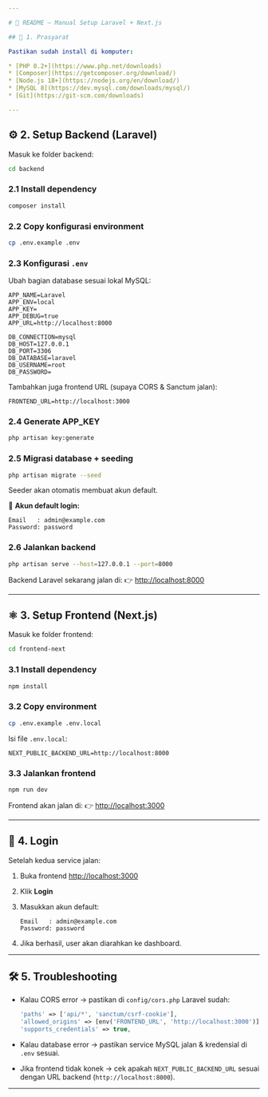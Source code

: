 ```yaml
---

# 📖 README – Manual Setup Laravel + Next.js

## 🔧 1. Prasyarat

Pastikan sudah install di komputer:

* [PHP 8.2+](https://www.php.net/downloads)
* [Composer](https://getcomposer.org/download/)
* [Node.js 18+](https://nodejs.org/en/download/)
* [MySQL 8](https://dev.mysql.com/downloads/mysql/)
* [Git](https://git-scm.com/downloads)

---
```


## ⚙️ 2. Setup Backend (Laravel)

Masuk ke folder backend:

```sh
cd backend
```

### 2.1 Install dependency

```sh
composer install
```

### 2.2 Copy konfigurasi environment

```sh
cp .env.example .env
```

### 2.3 Konfigurasi `.env`

Ubah bagian database sesuai lokal MySQL:

```env
APP_NAME=Laravel
APP_ENV=local
APP_KEY=
APP_DEBUG=true
APP_URL=http://localhost:8000

DB_CONNECTION=mysql
DB_HOST=127.0.0.1
DB_PORT=3306
DB_DATABASE=laravel
DB_USERNAME=root
DB_PASSWORD=
```

Tambahkan juga frontend URL (supaya CORS & Sanctum jalan):

```env
FRONTEND_URL=http://localhost:3000
```

### 2.4 Generate APP_KEY

```sh
php artisan key:generate
```

### 2.5 Migrasi database + seeding

```sh
php artisan migrate --seed
```

Seeder akan otomatis membuat akun default.

📌 **Akun default login:**

```
Email   : admin@example.com
Password: password
```

### 2.6 Jalankan backend

```sh
php artisan serve --host=127.0.0.1 --port=8000
```

Backend Laravel sekarang jalan di:
👉 [http://localhost:8000](http://localhost:8000)

---

## ⚛️ 3. Setup Frontend (Next.js)

Masuk ke folder frontend:

```sh
cd frontend-next
```

### 3.1 Install dependency

```sh
npm install
```

### 3.2 Copy environment

```sh
cp .env.example .env.local
```

Isi file `.env.local`:

```env
NEXT_PUBLIC_BACKEND_URL=http://localhost:8000
```

### 3.3 Jalankan frontend

```sh
npm run dev
```

Frontend akan jalan di:
👉 [http://localhost:3000](http://localhost:3000)

---

## 🔑 4. Login

Setelah kedua service jalan:

1. Buka frontend [http://localhost:3000](http://localhost:3000)
2. Klik **Login**
3. Masukkan akun default:

   ```
   Email   : admin@example.com
   Password: password
   ```
4. Jika berhasil, user akan diarahkan ke dashboard.

---

## 🛠 5. Troubleshooting

* Kalau CORS error → pastikan di `config/cors.php` Laravel sudah:

  ```php
  'paths' => ['api/*', 'sanctum/csrf-cookie'],
  'allowed_origins' => [env('FRONTEND_URL', 'http://localhost:3000')],
  'supports_credentials' => true,
  ```
* Kalau database error → pastikan service MySQL jalan & kredensial di `.env` sesuai.
* Jika frontend tidak konek → cek apakah `NEXT_PUBLIC_BACKEND_URL` sesuai dengan URL backend (`http://localhost:8000`).

---


